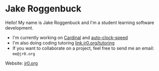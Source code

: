 # Jake Roggenbuck

Hello! My name is Jake Roggenbuck and I'm a student learning software development.


- I'm currently working on [Cardinal](https://github.com/JakeRoggenbuck/cardinal) and [auto-clock-speed](https://github.com/JakeRoggenbuck/auto-clock-speed)
- I'm also doing coding tutoring [link.jr0.org/tutoring](https://link.jr0.org/tutoring)
- If you want to collaborate on a project, feel free to send me an email: `me@jr0.org`

Website: [jr0.org](https://jr0.org)
